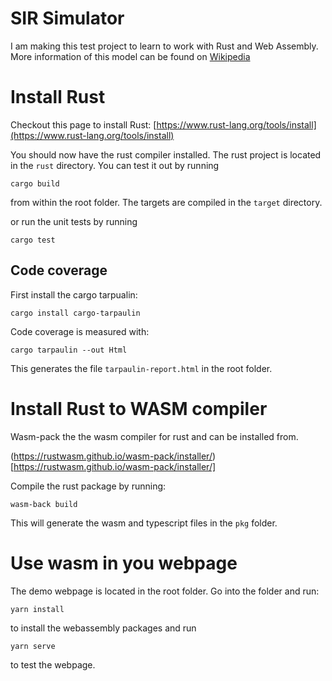 # SIR Simulator

I am making this test project to learn to work with Rust and Web Assembly.
More information of this model can be found on
[Wikipedia](https://en.wikipedia.org/wiki/Compartmental_models_in_epidemiology#The_SIR_model)

# Install Rust

Checkout this page to install Rust:
[https://www.rust-lang.org/tools/install](https://www.rust-lang.org/tools/install)

You should now have the rust compiler installed.
The rust project is located in the `rust` directory.
You can test it out by running
```
cargo build
```
from within the root folder. The targets are compiled in the `target` directory.

or run the unit tests by running
```
cargo test
```

## Code coverage
First install the cargo tarpualin:

```
cargo install cargo-tarpaulin
```

Code coverage is measured with:

```
cargo tarpaulin --out Html
```
This generates the file `tarpaulin-report.html` in the root folder.

# Install Rust to  WASM compiler
Wasm-pack the the wasm compiler for rust and can be installed from.

(https://rustwasm.github.io/wasm-pack/installer/)[https://rustwasm.github.io/wasm-pack/installer/]

Compile the rust package by running:

```
wasm-back build
```

This will generate the wasm and typescript files in the `pkg` folder.

# Use wasm in you webpage

The demo webpage is located in the root folder.
Go into the folder and run:
```
yarn install
```
to install the webassembly packages and run
```
yarn serve
```
to test the webpage.

